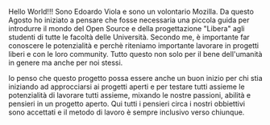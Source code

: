 Hello World!!! Sono Edoardo Viola e sono un volontario Mozilla. Da questo Agosto ho iniziato a pensare che fosse necessaria una piccola guida per introdurre il mondo del Open Source e della progettazione "Libera" agli studenti di tutte le facoltà delle Università. Secondo me, è importante far conoscere le potenzialità e perchè riteniamo importante lavorare in progetti liberi e con le loro community. Tutto questo non solo per il bene dell'umanità in genere ma anche per noi stessi.

Io penso che questo progetto possa essere anche un buon inizio per chi stia iniziando ad approcciarsi ai progetti aperti e per testare tutti assieme le potenzialità di lavorare tutti assieme, mixando le nostre passioni, abilità e pensieri in un progetto aperto. Qui tutti i pensieri circa i nostri obbiettivi sono accettati e il metodo di lavoro è sempre inclusivo verso chiunque.


